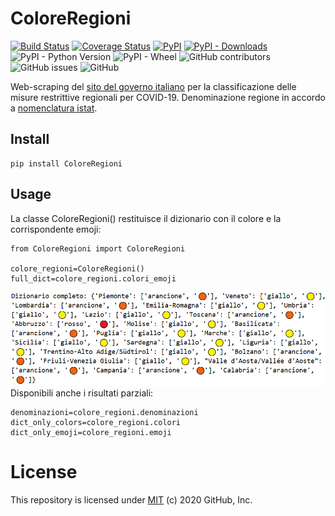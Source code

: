 
# ColoreRegioni
[![Build Status](https://travis-ci.com/MCilento93/ColoreRegioni.svg)](https://travis-ci.com/MCilento93/ColoreRegioni)
[![Coverage Status](https://coveralls.io/repos/github/MCilento93/ColoreRegioni/badge.svg)](https://coveralls.io/github/MCilento93/ColoreRegioni)
[![PyPI](https://img.shields.io/pypi/v/ColoreRegioni)](https://pypi.org/project/ColoreRegioni/)
[![PyPI - Downloads](https://img.shields.io/pypi/dm/ColoreRegioni)](https://pypistats.org/packages/coloreregioni)
![PyPI - Python Version](https://img.shields.io/pypi/pyversions/ColoreRegioni)
![PyPI - Wheel](https://img.shields.io/pypi/wheel/ColoreRegioni)
![GitHub contributors](https://img.shields.io/github/contributors/MCilento93/ColoreRegioni)
![GitHub issues](https://img.shields.io/github/issues-raw/MCilento93/ColoreRegioni)
![GitHub](https://img.shields.io/github/license/MCilento93/ColoreRegioni)

Web-scraping del [sito del governo italiano](http://www.governo.it/it/articolo/domande-frequenti-sulle-misure-adottate-dal-governo/15638?gclid=CjwKCAiAwrf-BRA9EiwAUWwKXicC1bzopYynHP9pvRxHUza7Ar4dte9hWHi55Uj4xfuAHanOCf7a1BoCTggQAvD_BwE) per la classificazione delle misure restrittive regionali per COVID-19.
Denominazione regione in accordo a [nomenclatura istat](https://www.istat.it/it/archivio/6789).

## Install
```
pip install ColoreRegioni
```

## Usage
La classe ColoreRegioni() restituisce il dizionario con il colore e la corrispondente emoji:
```
from ColoreRegioni import ColoreRegioni

colore_regioni=ColoreRegioni()
full_dict=colore_regioni.colori_emoji
```
![full_dict](https://github.com/MCilento93/ColoreRegioni/blob/main/images/full_dict.png)
Disponibili anche i risultati parziali:
```
denominazioni=colore_regioni.denominazioni
dict_only_colors=colore_regioni.colori
dict_only_emoji=colore_regioni.emoji
```

# License
This repository is licensed under [MIT](LICENSE) (c) 2020 GitHub, Inc.
